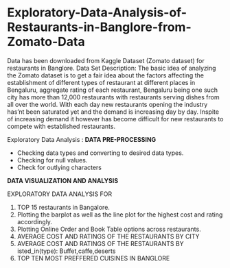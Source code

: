 # Exploratory-Data-Analysis-of-Restaurants-in-Banglore-from-Zomato-Data
Data has been downloaded from Kaggle Dataset (Zomato dataset) for restaurants in Banglore. 
Data Set Description:
The basic idea of analyzing the Zomato dataset is to get a fair idea about the factors affecting the establishment of different types of restaurant at different places in Bengaluru, aggregate rating of each restaurant, Bengaluru being one such city has more than 12,000 restaurants with restaurants serving dishes from all over the world. With each day new restaurants opening the industry has’nt been saturated yet and the demand is increasing day by day. Inspite of increasing demand it however has become difficult for new restaurants to compete with established restaurants. 


Exploratory Data Analysis :
**DATA PRE-PROCESSING**
* Checking data types and converting to desired data types.
* Checking for null values.
* Check for outlying characters

**DATA VISUALIZATION AND ANALYSIS**

EXPLORATORY DATA ANALYSIS FOR
1. TOP 15 restaurants in Bangalore.
2. Plotting the barplot as well as the line plot for the highest cost and rating accordingly.
3. Plotting Online Order and Book Table options across restaurants.
4. AVERAGE COST AND RATINGS OF THE RESTAURANTS BY CITY
5. AVERAGE COST AND RATINGS OF THE RESTAURANTS BY isted_in(type): Buffet,caffe,deserts[](http://)
6. TOP TEN MOST PREFFERED CUISINES IN BANGLORE
